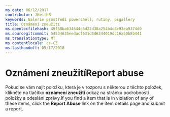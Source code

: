 ```yaml
---
ms.date: 06/12/2017
contributor: JKeithB
keywords: Galerie prostředí powershell, rutiny, psgallery
title: Oznámení zneužití
ms.openlocfilehash: 49f68ba634644c5d22d38a254b4c8c93ea9374d0
ms.sourcegitcommit: 54534635eedacf531d8d6344019dc16a50b8b441
ms.translationtype: MT
ms.contentlocale: cs-CZ
ms.lasthandoff: 05/17/2018
---
```

# <a name="report-abuse"></a><span data-ttu-id="6c98b-103">Oznámení zneužití</span><span class="sxs-lookup"><span data-stu-id="6c98b-103">Report abuse</span></span>

<span data-ttu-id="6c98b-104">Pokud se vám najít položku, která je v rozporu s některou z těchto položek, klikněte na tlačítko **oznámení zneužití** odkaz na stránku podrobností položky a odeslání zprávy.</span><span class="sxs-lookup"><span data-stu-id="6c98b-104">If you find a item that is in violation of any of these items, click the **Report Abuse** link on the item details page and submit a report.</span></span>